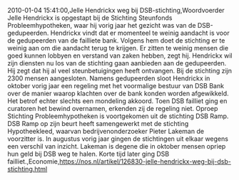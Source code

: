 2010-01-04 15:41:00,Jelle Hendrickx weg bij DSB-stichting,Woordvoerder Jelle Hendrickx is opgestapt bij de Stichting Steunfonds Probleemhypotheken, waar hij vorig jaar het gezicht was van de DSB-gedupeerden. Hendrickx vindt dat er momenteel te weinig aandacht is voor de gedupeerden van de failliete bank. Volgens hem doet de stichting er te weinig aan om die aandacht terug te krijgen. Er zitten te weinig mensen die goed kunnen lobbyen en verstand van zaken hebben, zegt hij. Hendrickx wil zijn diensten nu los van de stichting gaan aanbieden aan de gedupeerden. Hij zegt dat hij al veel steunbetuigingen heeft ontvangen. Bij de stichting zijn 2300 mensen aangesloten. Namens gedupeerden sloot Hendrickx in oktober vorig jaar een regeling met het voormalige bestuur van DSB Bank over de manier waarop klachten over de bank konden worden afgewikkeld. Het betrof echter slechts een mondeling akkoord. Toen DSB failliet ging en curatoren het bewind overnamen, erkenden zij de regeling niet. Oproep Stichting Probleemhypotheken is voortgekomen uit de stichting DSB Ramp. DSB Ramp op zijn beurt heeft samengewerkt met de stichting Hypotheekleed, waarvan bedrijvenonderzoeker Pieter Lakeman de voorzitter is. In augustus vorig jaar gingen de stichtingen uit elkaar wegens een verschil van inzicht. Lakeman is degene die in oktober mensen opriep hun geld bij DSB weg te halen. Korte tijd later ging DSB failliet.,Economie,https://nos.nl/artikel/126830-jelle-hendrickx-weg-bij-dsb-stichting.html